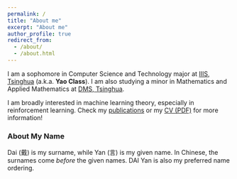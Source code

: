 ```yaml
---
permalink: /
title: "About me"
excerpt: "About me"
author_profile: true
redirect_from: 
  - /about/
  - /about.html
---
```


I am a sophomore in Computer Science and Technology major at [IIIS, Tsinghua](https://iiis.tsinghua.edu.cn/en/) (a.k.a. **Yao Class**). I am also studying a minor in Mathematics and Applied Mathematics at [DMS, Tsinghua](https://www.math.tsinghua.edu.cn/).

I am broadly interested in machine learning theory, especially in reinforcement learning. Check my [publications](publications.html) or my [CV (PDF)](CV.pdf) for more information!

### About My Name
Dai (戴) is my surname, while Yan (言) is my given name. In Chinese, the surnames come *before* the given names. DAI Yan is also my preferred name ordering.

<!-- ### News
* [2022/06] Will serve as a reviewer for **NeurIPS 2022**!
* [2022/05] One paper accepted to **ICML 2022**!
* [2021/09] Will serve as a reviewer for **AISTATS 2022**!
 -->